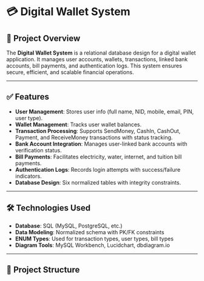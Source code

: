 # 💳 Digital Wallet System

## 📘 Project Overview

The **Digital Wallet System** is a relational database design for a digital wallet application. It manages user accounts, wallets, transactions, linked bank accounts, bill payments, and authentication logs. This system ensures secure, efficient, and scalable financial operations.

---

## ✅ Features

- **User Management**: Stores user info (full name, NID, mobile, email, PIN, user type).
- **Wallet Management**: Tracks user wallet balances.
- **Transaction Processing**: Supports SendMoney, CashIn, CashOut, Payment, and ReceiveMoney transactions with status tracking.
- **Bank Account Integration**: Manages user-linked bank accounts with verification status.
- **Bill Payments**: Facilitates electricity, water, internet, and tuition bill payments.
- **Authentication Logs**: Records login attempts with success/failure indicators.
- **Database Design**: Six normalized tables with integrity constraints.

---

## 🛠 Technologies Used

- **Database**: SQL (MySQL, PostgreSQL, etc.)
- **Data Modeling**: Normalized schema with PK/FK constraints
- **ENUM Types**: Used for transaction types, user types, bill types
- **Diagram Tools**: MySQL Workbench, Lucidchart, dbdiagram.io

---

## 📁 Project Structure

